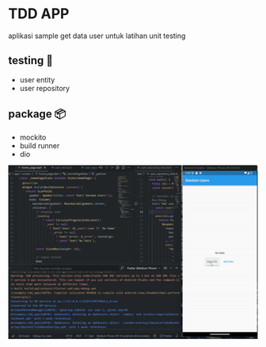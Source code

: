 # TDD APP

aplikasi sample get data user untuk latihan unit testing

## testing 🔬
- user entity
- user repository

## package 📦
- mockito
- build runner
- dio

![Demo](demo.gif)
